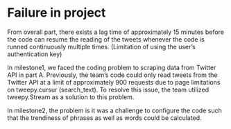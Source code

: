 # Failure in project

From overall part, there exists a lag time of approximately 15 minutes before the code can resume the reading of the tweets whenever the code is runned continuously multiple times. (Limitation of using the user’s authentication key)

In milestone1, we faced the coding problem to scraping data from Twitter API in part A.
Previously, the team’s code could only  read tweets from the Twitter API at a limit of approximately 900 requests  due to page limitations on tweepy.cursur (search_text).  To resolve this issue, the team utilized  tweepy.Stream as a solution to this problem.

In milestone2, the problem is it was a challenge to configure the code such that the trendiness of phrases as well as words could be calculated.
